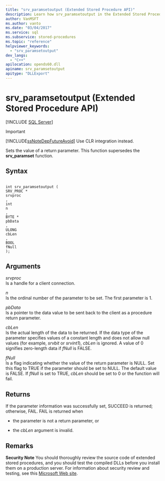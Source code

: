 ```yaml
---
title: "srv_paramsetoutput (Extended Stored Procedure API)"
description: Learn how srv_paramsetoutput in the Extended Stored Procedure API sets the value of a return parameter.
author: VanMSFT
ms.author: vanto
ms.date: "03/04/2017"
ms.service: sql
ms.subservice: stored-procedures
ms.topic: "reference"
helpviewer_keywords:
  - "srv_paramsetoutput"
dev_langs:
  - "C++"
apilocation: opends60.dll
apiname: srv_paramsetoutput
apitype: "DLLExport"
---
```

# srv_paramsetoutput (Extended Stored Procedure API)
 [!INCLUDE [SQL Server](../../includes/applies-to-version/sqlserver.md)]
    
> [!IMPORTANT]  
>  [!INCLUDE[ssNoteDepFutureAvoid](../../includes/ssnotedepfutureavoid-md.md)] Use CLR integration instead.  
  
 Sets the value of a return parameter. This function supersedes the **srv_paramset** function.  
  
## Syntax  
  
```  
  
int srv_paramsetoutput (  
SRV_PROC *  
srvproc  
,  
int  
n  
,  
BYTE *  
pbData  
,  
ULONG   
cbLen  
,  
BOOL  
fNull   
);  
```  
  
## Arguments  
 *srvproc*  
 Is a handle for a client connection.  
  
 *n*  
 Is the ordinal number of the parameter to be set. The first parameter is 1.  
  
 *pbData*  
 Is a pointer to the data value to be sent back to the client as a procedure return parameter.  
  
 *cbLen*  
 Is the actual length of the data to be returned. If the data type of the parameter specifies values of a constant length and does not allow null values (for example, *srvbit* or *srvint1*), *cbLen* is ignored. A value of 0 signifies zero-length data if *fNull* is FALSE.  
  
 *fNull*  
 Is a flag indicating whether the value of the return parameter is NULL. Set this flag to TRUE if the parameter should be set to NULL. The default value is FALSE. If *fNull* is set to TRUE, *cbLen* should be set to 0 or the function will fail.  
  
## Returns  
 If the parameter information was successfully set, SUCCEED is returned; otherwise, FAIL. FAIL is returned when  
  
-   the parameter is not a return parameter, or  
  
-   the *cbLen* argument is invalid.  
  
## Remarks  
 **Security Note** You should thoroughly review the source code of extended stored procedures, and you should test the compiled DLLs before you install them on a production server. For information about security review and testing, see this [Microsoft Web site](https://go.microsoft.com/fwlink/?LinkID=54761&amp;clcid=0x409https://msdn.microsoft.com/security/).  
  
  
